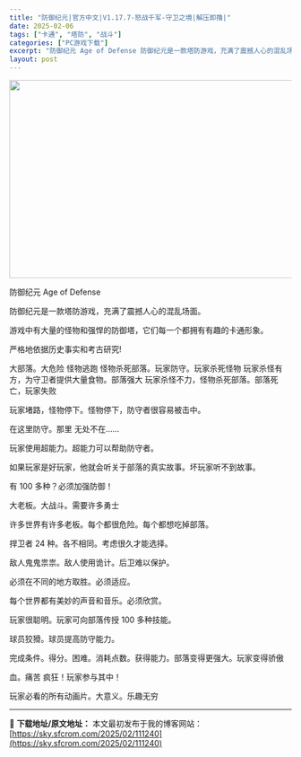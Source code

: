```yaml
---
title: "防御纪元|官方中文|V1.17.7-怒战千军-守卫之境|解压即撸|"
date: 2025-02-06
tags: ["卡通", "塔防", "战斗"]
categories: ["PC游戏下载"]
excerpt: "防御纪元 Age of Defense 防御纪元是一款塔防游戏，充满了震撼人心的混乱场面。 游戏中有大量的怪物和强悍的防御塔，它们每一个都拥有有趣的卡通形象。 严格地依据历史事实和考古研究! 大部落。大危险 怪物逃跑 怪物杀死部落。玩家防守。玩家杀死怪物 玩家杀怪有方，为守卫者提供大量食物。部落强大&hellip;"
layout: post
---
```


<img class="aligncenter size-full wp-image-111200" src="https://sky.sfcrom.com/wp-content/uploads/2025/02/2025020614470674.webp" alt="" width="616" height="353" />

防御纪元 Age of Defense

防御纪元是一款塔防游戏，充满了震撼人心的混乱场面。

游戏中有大量的怪物和强悍的防御塔，它们每一个都拥有有趣的卡通形象。

严格地依据历史事实和考古研究!

大部落。大危险 怪物逃跑 怪物杀死部落。玩家防守。玩家杀死怪物 玩家杀怪有方，为守卫者提供大量食物。部落强大 玩家杀怪不力，怪物杀死部落。部落死亡，玩家失败

玩家堵路，怪物停下。怪物停下，防守者很容易被击中。

在这里防守。那里 无处不在……

玩家使用超能力。超能力可以帮助防守者。

如果玩家是好玩家，他就会听关于部落的真实故事。坏玩家听不到故事。

有 100 多种？必须加强防御！

大老板。大战斗。需要许多勇士

许多世界有许多老板。每个都很危险。每个都想吃掉部落。

捍卫者 24 种。各不相同。考虑很久才能选择。

敌人鬼鬼祟祟。敌人使用诡计。后卫难以保护。

必须在不同的地方取胜。必须适应。

每个世界都有美妙的声音和音乐。必须欣赏。

玩家很聪明。玩家可向部落传授 100 多种技能。

球员狡猾。球员提高防守能力。

完成条件。得分。困难。消耗点数。获得能力。部落变得更强大。玩家变得骄傲

血。痛苦 疯狂！玩家参与其中！

玩家必看的所有动画片。大意义。乐趣无穷

---
📖 **下载地址/原文地址：** 本文最初发布于我的博客网站：[https://sky.sfcrom.com/2025/02/111240](https://sky.sfcrom.com/2025/02/111240)
